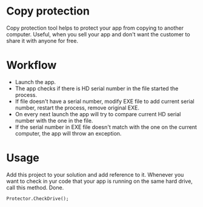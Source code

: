 # Copy protection

Copy protection tool helps to protect your app from copying to another computer. 
Useful, when you sell your app and don't want the customer to share it with anyone for free. 

# Workflow

* Launch the app.
* The app checks if there is HD serial number in the file started the process.
* If file doesn't have a serial number, modify EXE file to add current serial number, restart the process, remove original EXE.
* On every next launch the app will try to compare current HD serial number with the one in the file. 
* If the serial number in EXE file doesn't match with the one on the current computer, the app will throw an exception. 

# Usage 

Add this project to your solution and add reference to it. 
Whenever you want to check in yur code that your app is running on the same hard drive, call this method. 
Done. 

```
Protector.CheckDrive();
```
